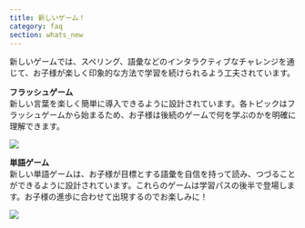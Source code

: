```yaml
---
title: 新しいゲーム！
category: faq
section: whats_new
---
```

新しいゲームでは、スペリング、語彙などのインタラクティブなチャレンジを通じて、お子様が楽しく印象的な方法で学習を続けられるよう工夫されています。

**フラッシュゲーム**  
新しい言葉を楽しく簡単に導入できるように設計されています。各トピックはフラッシュゲームから始まるため、お子様は後続のゲームで何を学ぶのかを明確に理解できます。

![](https://help.studycat.com/hc/article_attachments/40396888063769)  



 


**単語ゲーム**  
新しい単語ゲームは、お子様が目標とする語彙を自信を持って読み、つづることができるように設計されています。これらのゲームは学習パスの後半で登場します。お子様の進歩に合わせて出現するのでお楽しみに！

![](https://help.studycat.com/hc/article_attachments/40706212454169)